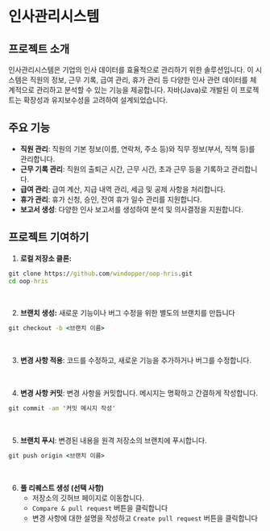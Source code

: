 # 인사관리시스템

## 프로젝트 소개
인사관리시스템은 기업의 인사 데이터를 효율적으로 관리하기 위한 솔루션입니다. 이 시스템은 직원의 정보, 근무 기록, 급여 관리, 휴가 관리 등 다양한 인사 관련 데이터를 체계적으로 관리하고 분석할 수 있는 기능을 제공합니다. 자바(Java)로 개발된 이 프로젝트는 확장성과 유지보수성을 고려하여 설계되었습니다.

## 주요 기능
- **직원 관리**: 직원의 기본 정보(이름, 연락처, 주소 등)와 직무 정보(부서, 직책 등)를 관리합니다.
- **근무 기록 관리**: 직원의 출퇴근 시간, 근무 시간, 초과 근무 등을 기록하고 관리합니다.
- **급여 관리**: 급여 계산, 지급 내역 관리, 세금 및 공제 사항을 처리합니다.
- **휴가 관리**: 휴가 신청, 승인, 잔여 휴가 일수 관리를 지원합니다.
- **보고서 생성**: 다양한 인사 보고서를 생성하여 분석 및 의사결정을 지원합니다.

## 프로젝트 기여하기
1. **로컬 저장소 클론:**
```bat
git clone https://github.com/windopper/oop-hris.git
cd oop-hris
```
<br/>

2. **브랜치 생성:** 새로운 기능이나 버그 수정을 위한 별도의 브랜치를 만듭니다
```bat
git checkout -b <브랜치 이름>
```
<br/>

3. **변경 사항 적용**: 코드를 수정하고, 새로운 기능을 추가하거나 버그를 수정합니다.
<br/>

4. **변경 사항 커밋**: 변경 사항을 커밋합니다. 메시지는 명확하고 간결하게 작성합니다.
```bat
git commit -am '커밋 메시지 작성'
```
<br/>

5. **브랜치 푸시**: 변경된 내용을 원격 저장소의 브랜치에 푸시합니다.
```bat
git push origin <브랜치 이름>
```
<br/>

6. **풀 리퀘스트 생성 (선택 사항)**
   - 저장소의 깃허브 페이지로 이동합니다.
   - `Compare & pull request` 버튼을 클릭합니다
   - 변경 사항에 대한 설명을 작성하고 `Create pull request` 버튼을 클릭합니다

